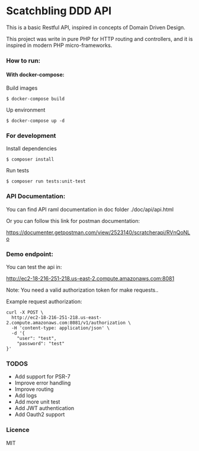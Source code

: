 # Scatchbling DDD API


This is a basic Restful API, inspired in concepts of Domain Driven Design.

This project was write in pure PHP for HTTP routing and controllers,
and it is inspired in modern PHP micro-frameworks.

### How to run:

#### With docker-compose:
Build images

```
$ docker-compose build

```

Up environment

```
$ docker-compose up -d

```

### For development
Install dependencies
```
$ composer install

```
Run tests
```
$ composer run tests:unit-test

```

### API Documentation:

You can find API raml documentation in doc folder ./doc/api/api.html

Or you can follow this link for postman documentation:

https://documenter.getpostman.com/view/2523140/scratcherapi/RVnQoNLo

### Demo endpoint:

You can test the api in:

http://ec2-18-216-251-218.us-east-2.compute.amazonaws.com:8081

Note: You need a valid authorization token for make requests..

Example request authorization:
```
curl -X POST \
  http://ec2-18-216-251-218.us-east-2.compute.amazonaws.com:8081/v1/authorization \
  -H 'content-type: application/json' \
  -d '{
	"user": "test",
	"password": "test"
}'
```

### TODOS
- Add support for PSR-7 
- Improve error handling
- Improve routing
- Add logs
- Add more unit test
- Add JWT authentication
- Add Oauth2 support
### Licence
MIT